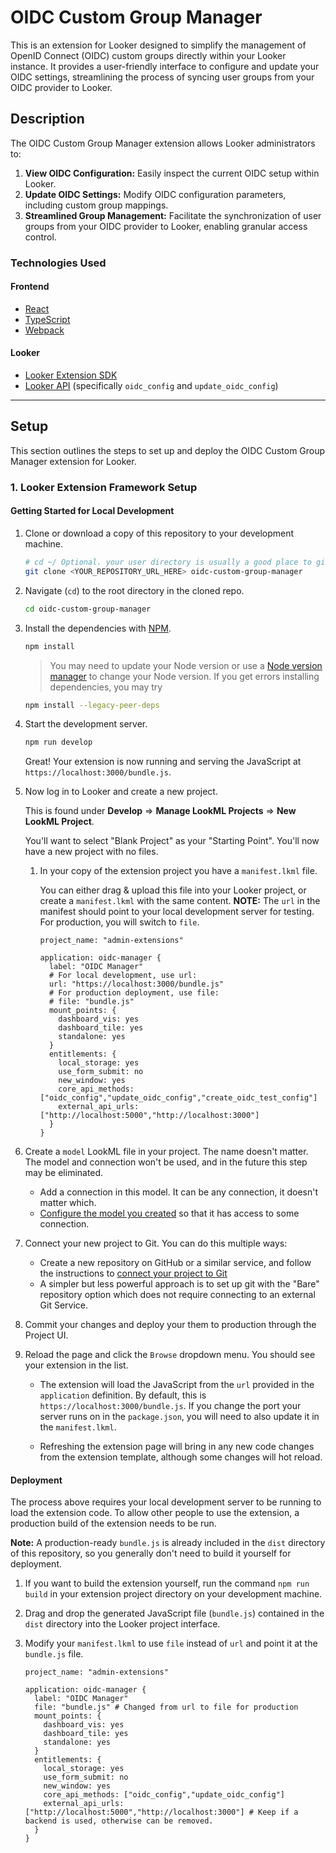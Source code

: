 # OIDC Custom Group Manager

This is an extension for Looker designed to simplify the management of OpenID Connect (OIDC) custom groups directly within your Looker instance. It provides a user-friendly interface to configure and update your OIDC settings, streamlining the process of syncing user groups from your OIDC provider to Looker.

## Description

The OIDC Custom Group Manager extension allows Looker administrators to:

1.  **View OIDC Configuration:** Easily inspect the current OIDC setup within Looker.
2.  **Update OIDC Settings:** Modify OIDC configuration parameters, including custom group mappings.
3.  **Streamlined Group Management:** Facilitate the synchronization of user groups from your OIDC provider to Looker, enabling granular access control.

### Technologies Used

#### Frontend
- [React](https://reactjs.org/)
- [TypeScript](https://www.typescriptlang.org/)
- [Webpack](https://webpack.js.org/)

#### Looker
- [Looker Extension SDK](https://github.com/looker-open-source/sdk-codegen/tree/main/packages/extension-sdk-react)
- [Looker API](https://developers.looker.com/api/explorer/4.0/methods) (specifically `oidc_config` and `update_oidc_config`)

---

## Setup

This section outlines the steps to set up and deploy the OIDC Custom Group Manager extension for Looker.

### 1. Looker Extension Framework Setup

#### Getting Started for Local Development

1.  Clone or download a copy of this repository to your development machine.

    ```bash
    # cd ~/ Optional. your user directory is usually a good place to git clone to.
    git clone <YOUR_REPOSITORY_URL_HERE> oidc-custom-group-manager
    ```

2.  Navigate (`cd`) to the root directory in the cloned repo.

    ```bash
    cd oidc-custom-group-manager
    ```

3.  Install the dependencies with [NPM](https://docs.npmjs.com/downloading-and-installing-node-js-and-npm).

    ```bash
    npm install
    ```

    > You may need to update your Node version or use a [Node version manager](https://github.com/nvm-sh/nvm) to change your Node version.
    > If you get errors installing dependencies, you may try
    ```bash
    npm install --legacy-peer-deps
    ```

4.  Start the development server.

    ```bash
    npm run develop
    ```

    Great! Your extension is now running and serving the JavaScript at `https://localhost:3000/bundle.js`.

5.  Now log in to Looker and create a new project.

    This is found under **Develop** => **Manage LookML Projects** => **New LookML Project**.

    You'll want to select "Blank Project" as your "Starting Point". You'll now have a new project with no files.

    1.  In your copy of the extension project you have a `manifest.lkml` file.

        You can either drag & upload this file into your Looker project, or create a `manifest.lkml` with the same content.
        **NOTE:** The `url` in the manifest should point to your local development server for testing. For production, you will switch to `file`.

        ```lookml
        project_name: "admin-extensions"

        application: oidc-manager {
          label: "OIDC Manager"
          # For local development, use url:
          url: "https://localhost:3000/bundle.js"
          # For production deployment, use file:
          # file: "bundle.js"
          mount_points: {
            dashboard_vis: yes
            dashboard_tile: yes
            standalone: yes
          }
          entitlements: {
            local_storage: yes
            use_form_submit: no
            new_window: yes
            core_api_methods: ["oidc_config","update_oidc_config","create_oidc_test_config"]
            external_api_urls: ["http://localhost:5000","http://localhost:3000"]
          }
        }
        ```

6.  Create a `model` LookML file in your project. The name doesn't matter. The model and connection won't be used, and in the future this step may be eliminated.

    -   Add a connection in this model. It can be any connection, it doesn't matter which.
    -   [Configure the model you created](https://docs.looker.com/data-modeling/getting-started/create-projects#configuring_a_model) so that it has access to some connection.

7.  Connect your new project to Git. You can do this multiple ways:

    -   Create a new repository on GitHub or a similar service, and follow the instructions to [connect your project to Git](https://docs.looker.com/data-modeling/getting-started/setting-up-git-connection)
    -   A simpler but less powerful approach is to set up git with the "Bare" repository option which does not require connecting to an external Git Service.

8.  Commit your changes and deploy your them to production through the Project UI.

9. Reload the page and click the `Browse` dropdown menu. You should see your extension in the list.
    -   The extension will load the JavaScript from the `url` provided in the `application` definition. By default, this is `https://localhost:3000/bundle.js`. If you change the port your server runs on in the `package.json`, you will need to also update it in the `manifest.lkml`.

    - Refreshing the extension page will bring in any new code changes from the extension template, although some changes will hot reload.


#### Deployment

The process above requires your local development server to be running to load the extension code. To allow other people to use the extension, a production build of the extension needs to be run.

**Note:** A production-ready `bundle.js` is already included in the `dist` directory of this repository, so you generally don't need to build it yourself for deployment.

1.  If you want to build the extension yourself, run the command `npm run build` in your extension project directory on your development machine.
2.  Drag and drop the generated JavaScript file (`bundle.js`) contained in the `dist` directory into the Looker project interface.
3.  Modify your `manifest.lkml` to use `file` instead of `url` and point it at the `bundle.js` file.

    ```lookml
    project_name: "admin-extensions"

    application: oidc-manager {
      label: "OIDC Manager"
      file: "bundle.js" # Changed from url to file for production
      mount_points: {
        dashboard_vis: yes
        dashboard_tile: yes
        standalone: yes
      }
      entitlements: {
        local_storage: yes
        use_form_submit: no
        new_window: yes
        core_api_methods: ["oidc_config","update_oidc_config"]
        external_api_urls: ["http://localhost:5000","http://localhost:3000"] # Keep if a backend is used, otherwise can be removed.
      }
    }
    ```